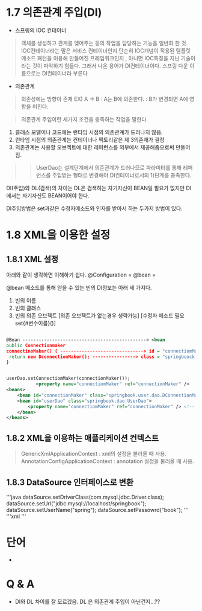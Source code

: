 1.7 의존관계 주입(DI)
======================================================

- 스프링의 IOC 컨테이너 
> 객체를 생성하고 관계를 맺어주는 등의 작업을 담당하는 기능을 일반화 한 것. 
IOC컨테이너라는 말은 서비스 컨테이너인지 단순히 IOC개념이 적용된 템플릿 메소드 패턴을 이용해 만들어진 프레임워크인지
, 아니면 IOC특징을 지닌 기술이라는 것이 파악하기 힘들다. 그래서 나온 용어가 DI컨테이너이다.
스프링 다운 이름으로는 DI컨테이너라 부른다

- 의존관계
 > 의존성에는 방향이 존재 
EX) A -> B : A는 B에 의존한다. : B가 변경되면 A에 영향을 미친다.

 > 의존관계 주입이란 세가지 조건을 충족하는 작업을 말한다.
 1. 클래스 모델이나 코드에는 런타임 시점의 의존관계가 드러나지 않음.
 2. 런타임 시점의 의존관계는 컨테이너나 팩토리같은 제 3의존재가 결정
 3. 의존관계는 사용할 오브젝트에 대한 레퍼런스를 외부에서 제공해줌으로써 만들어짐.

 >> UserDao는 설계단계에서 의존관계가 드러나므로 파라미터를 통해 레퍼런스를 주입받는 형태로 변경해야
 DI컨테이너로서의 1)단계를 충족한다.

 DI(주입)와 DL(검색)의 차이는 DL은 검색하는 자기자신이 BEAN일 필요가 없지만 DI에서는 자기자신도 BEAN이어야 한다.

 DI주입방법은 set과같은 수정자메소드와 인자를 받아서 하는 두가지 방법이 있다.


1.8 XML을 이용한 설정
======================================================

1.8.1  XML 설정
--
아래와 같이 생각하면 이해하기 쉽다.
@Configuration = <beans>
@bean = <bean>

@bean 메소드를 통해 얻을 수 있는 빈의 DI정보는 아래 세 가지다.
1. 빈의 이름
2. 빈의 클래스
3. 빈의 의존 오브젝트 [의존 오브젝트가 없는경우 생략가능] [수정자 메소드 필요 set{#변수이름}()]

```xml

@Bean ----------------------------------------------> <bean
public Connectionmaker
connectinoMaker() { -------------------------------> id = "connectiomMaker"
 return new DconnectionMaker(); ----------------> class = "springboock.......DConnectiomMaker" />
}


userDao.setConnectiomMaker(connectionMaker());
           <property name="connectiomMaker" ref="connectionMaker" />
<beans>
	<bean id="connectionMaker" class="springbook.user.dao.DConnectionMaker" />
	<bean id="userDao" class="springbook.dao.UserDao">
		<property name="connectiomMaker" ref="connectionMaker" /> <!-- ref는 위의 connectiomMaker를 가르키고 name의 connectionMaker는 수정자를 가르킨다.-->
	</bean>
</beans>

```

1.8.2 XML을 이용하는 애플리케이션 컨텍스트
--
> GenericXmlApplicationContext : xml의 설정을 불러올 때 사용.
AnnotationConfigApplicationContext : annotation 설정을 불러올 때 사용.

1.8.3 DataSource 인터페이스로 변환
--

'''java
dataSource.setDriverClass(com.mysql.jdbc.Driver.class);
dataSource.setUrl("jdbc:mysql://localhost/springbook");
dataSource.setUserName("spring");
dataSource.setPassowrd("book");
'''
'''xml
<property name="driverClass" value="com.mysql.jdbc.Driver.class" />
<property name="url" value="jdbc:mysql://localhost/springbook" />
'''


 단어
======================================================
-


 Q & A
======================================================
- DI와 DL 차이를 잘 모르겠음. DL 은 의존관계 주입이 아닌건지...??
